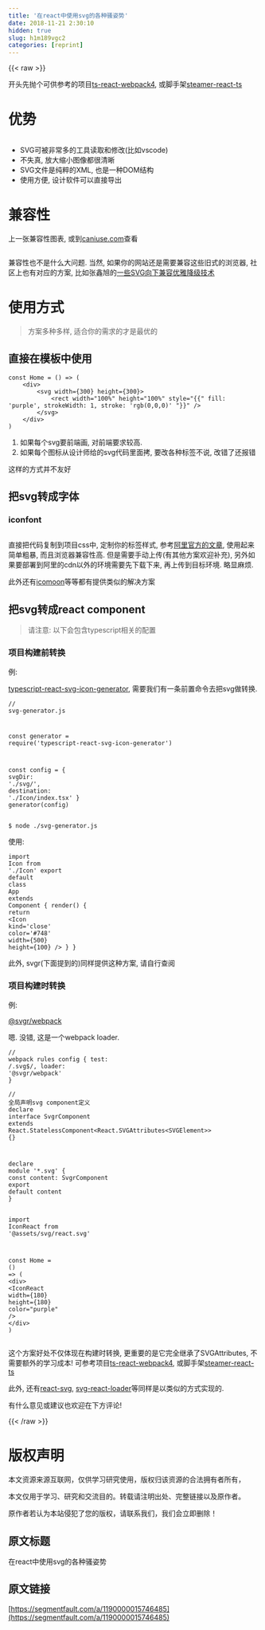 ```yaml
---
title: '在react中使用svg的各种骚姿势' 
date: 2018-11-21 2:30:10
hidden: true
slug: h1m189vgc2
categories: [reprint]
---
```


{{< raw >}}
<p>&#x5F00;&#x5934;&#x5148;&#x629B;&#x4E2A;&#x53EF;&#x4F9B;&#x53C2;&#x8003;&#x7684;&#x9879;&#x76EE;<a href="https://github.com/YDJ-FE/ts-react-webpack4" rel="nofollow noreferrer" target="_blank">ts-react-webpack4</a>, &#x6216;&#x811A;&#x624B;&#x67B6;<a href="https://github.com/YDJ-FE/steamer-react-ts" rel="nofollow noreferrer" target="_blank">steamer-react-ts</a></p><h1 id="articleHeader0">&#x4F18;&#x52BF;</h1><p><span class="img-wrap"><img data-src="/img/remote/1460000015746488?w=1400&amp;h=640" src="https://static.alili.tech/img/remote/1460000015746488?w=1400&amp;h=640" alt="" title="" style="cursor:pointer;display:inline"></span></p><ul><li>SVG&#x53EF;&#x88AB;&#x975E;&#x5E38;&#x591A;&#x7684;&#x5DE5;&#x5177;&#x8BFB;&#x53D6;&#x548C;&#x4FEE;&#x6539;(&#x6BD4;&#x5982;vscode)</li><li>&#x4E0D;&#x5931;&#x771F;, &#x653E;&#x5927;&#x7F29;&#x5C0F;&#x56FE;&#x50CF;&#x90FD;&#x5F88;&#x6E05;&#x6670;</li><li>SVG&#x6587;&#x4EF6;&#x662F;&#x7EAF;&#x7CB9;&#x7684;XML, &#x4E5F;&#x662F;&#x4E00;&#x79CD;DOM&#x7ED3;&#x6784;</li><li>&#x4F7F;&#x7528;&#x65B9;&#x4FBF;, &#x8BBE;&#x8BA1;&#x8F6F;&#x4EF6;&#x53EF;&#x4EE5;&#x76F4;&#x63A5;&#x5BFC;&#x51FA;</li></ul><h1 id="articleHeader1">&#x517C;&#x5BB9;&#x6027;</h1><p>&#x4E0A;&#x4E00;&#x5F20;&#x517C;&#x5BB9;&#x6027;&#x56FE;&#x8868;, &#x6216;&#x5230;<a href="https://caniuse.com/#feat=svg" rel="nofollow noreferrer" target="_blank">caniuse.com</a>&#x67E5;&#x770B;</p><p><span class="img-wrap"><img data-src="/img/remote/1460000015746489?w=1279&amp;h=2595" src="https://static.alili.tech/img/remote/1460000015746489?w=1279&amp;h=2595" alt="" title="" style="cursor:pointer;display:inline"></span></p><p>&#x517C;&#x5BB9;&#x6027;&#x4E5F;&#x4E0D;&#x662F;&#x4EC0;&#x4E48;&#x5927;&#x95EE;&#x9898;. &#x5F53;&#x7136;, &#x5982;&#x679C;&#x4F60;&#x7684;&#x7F51;&#x7AD9;&#x8FD8;&#x662F;&#x9700;&#x8981;&#x517C;&#x5BB9;&#x8FD9;&#x4E9B;&#x65E7;&#x5F0F;&#x7684;&#x6D4F;&#x89C8;&#x5668;, &#x793E;&#x533A;&#x4E0A;&#x4E5F;&#x6709;&#x5BF9;&#x5E94;&#x7684;&#x65B9;&#x6848;, &#x6BD4;&#x5982;&#x5F20;&#x946B;&#x65ED;&#x7684;<a href="https://www.zhangxinxu.com/wordpress/2013/09/svg-fallbacks/" rel="nofollow noreferrer" target="_blank">&#x4E00;&#x4E9B;SVG&#x5411;&#x4E0B;&#x517C;&#x5BB9;&#x4F18;&#x96C5;&#x964D;&#x7EA7;&#x6280;&#x672F;</a></p><h1 id="articleHeader2">&#x4F7F;&#x7528;&#x65B9;&#x5F0F;</h1><blockquote>&#x65B9;&#x6848;&#x591A;&#x79CD;&#x591A;&#x6837;, &#x9002;&#x5408;&#x4F60;&#x7684;&#x9700;&#x6C42;&#x7684;&#x624D;&#x662F;&#x6700;&#x4F18;&#x7684;</blockquote><h2 id="articleHeader3">&#x76F4;&#x63A5;&#x5728;&#x6A21;&#x677F;&#x4E2D;&#x4F7F;&#x7528;</h2><div class="widget-codetool" style="display:none"><div class="widget-codetool--inner"><span class="selectCode code-tool" data-toggle="tooltip" data-placement="top" title="" data-original-title="&#x5168;&#x9009;"></span> <span type="button" class="copyCode code-tool" data-toggle="tooltip" data-placement="top" data-clipboard-text="const Home = () =&gt; (
    &lt;div&gt;
        &lt;svg width={300} height={300}&gt;
            &lt;rect width=&quot;100%&quot; height=&quot;100%&quot; style="{{" fill: &apos;purple&apos;, strokeWidth: 1, stroke: &apos;rgb(0,0,0)&apos; "}}" /&gt;
        &lt;/svg&gt;
    &lt;/div&gt;
)" title="" data-original-title="&#x590D;&#x5236;"></span> <span type="button" class="saveToNote code-tool" data-toggle="tooltip" data-placement="top" title="" data-original-title="&#x653E;&#x8FDB;&#x7B14;&#x8BB0;"></span></div></div><pre class="hljs javascript"><code class="jsx"><span class="hljs-keyword">const</span> Home = <span class="hljs-function"><span class="hljs-params">()</span> =&gt;</span> (
    <span class="xml"><span class="hljs-tag">&lt;<span class="hljs-name">div</span>&gt;</span>
        <span class="hljs-tag">&lt;<span class="hljs-name">svg</span> <span class="hljs-attr">width</span>=<span class="hljs-string">{300}</span> <span class="hljs-attr">height</span>=<span class="hljs-string">{300}</span>&gt;</span>
            <span class="hljs-tag">&lt;<span class="hljs-name">rect</span> <span class="hljs-attr">width</span>=<span class="hljs-string">&quot;100%&quot;</span> <span class="hljs-attr">height</span>=<span class="hljs-string">&quot;100%&quot;</span> <span class="hljs-attr">style</span>=<span class="hljs-string">"{{"</span> <span class="hljs-attr">fill:</span> &apos;<span class="hljs-attr">purple</span>&apos;, <span class="hljs-attr">strokeWidth:</span> <span class="hljs-attr">1</span>, <span class="hljs-attr">stroke:</span> &apos;<span class="hljs-attr">rgb</span>(<span class="hljs-attr">0</span>,<span class="hljs-attr">0</span>,<span class="hljs-attr">0</span>)&apos; "}}" /&gt;</span>
        <span class="hljs-tag">&lt;/<span class="hljs-name">svg</span>&gt;</span>
    <span class="hljs-tag">&lt;/<span class="hljs-name">div</span>&gt;</span>
)</span></code></pre><ol><li>&#x5982;&#x679C;&#x6BCF;&#x4E2A;svg&#x8981;&#x524D;&#x7AEF;&#x753B;, &#x5BF9;&#x524D;&#x7AEF;&#x8981;&#x6C42;&#x8F83;&#x9AD8;.</li><li>&#x5982;&#x679C;&#x6BCF;&#x4E2A;&#x56FE;&#x6807;&#x4ECE;&#x8BBE;&#x8BA1;&#x5E08;&#x7ED9;&#x7684;svg&#x4EE3;&#x7801;&#x91CC;&#x9762;&#x62F7;, &#x8981;&#x6539;&#x5404;&#x79CD;&#x6807;&#x7B7E;&#x4E0D;&#x8BF4;, &#x6539;&#x9519;&#x4E86;&#x8FD8;&#x62A5;&#x9519;</li></ol><p>&#x8FD9;&#x6837;&#x7684;&#x65B9;&#x5F0F;&#x5E76;&#x4E0D;&#x53CB;&#x597D;</p><h2 id="articleHeader4">&#x628A;svg&#x8F6C;&#x6210;&#x5B57;&#x4F53;</h2><h3 id="articleHeader5">iconfont</h3><p><span class="img-wrap"><img data-src="/img/remote/1460000015746490" src="https://static.alili.tech/img/remote/1460000015746490" alt="" title="" style="cursor:pointer;display:inline"></span></p><p>&#x76F4;&#x63A5;&#x628A;&#x4EE3;&#x7801;&#x590D;&#x5236;&#x5230;&#x9879;&#x76EE;css&#x4E2D;, &#x5B9A;&#x5236;&#x4F60;&#x7684;&#x6807;&#x7B7E;&#x6837;&#x5F0F;, &#x53C2;&#x8003;<a href="http://www.iconfont.cn/help/detail?helptype=code" rel="nofollow noreferrer" target="_blank">&#x963F;&#x91CC;&#x5B98;&#x65B9;&#x7684;&#x6587;&#x7AE0;</a>, &#x4F7F;&#x7528;&#x8D77;&#x6765;&#x7B80;&#x5355;&#x7C97;&#x66B4;, &#x800C;&#x4E14;&#x6D4F;&#x89C8;&#x5668;&#x517C;&#x5BB9;&#x6027;&#x9AD8;. &#x4F46;&#x662F;&#x9700;&#x8981;&#x624B;&#x52A8;&#x4E0A;&#x4F20;(&#x6709;&#x5176;&#x4ED6;&#x65B9;&#x6848;&#x6B22;&#x8FCE;&#x8865;&#x5145;), &#x53E6;&#x5916;&#x5982;&#x679C;&#x8981;&#x90E8;&#x7F72;&#x5230;&#x963F;&#x91CC;&#x7684;cdn&#x4EE5;&#x5916;&#x7684;&#x73AF;&#x5883;&#x9700;&#x8981;&#x5148;&#x4E0B;&#x8F7D;&#x4E0B;&#x6765;, &#x518D;&#x4E0A;&#x4F20;&#x5230;&#x76EE;&#x6807;&#x73AF;&#x5883;. &#x7565;&#x663E;&#x9EBB;&#x70E6;.</p><p>&#x6B64;&#x5916;&#x8FD8;&#x6709;<a href="https://icomoon.io/" rel="nofollow noreferrer" target="_blank">icomoon</a>&#x7B49;&#x7B49;&#x90FD;&#x6709;&#x63D0;&#x4F9B;&#x7C7B;&#x4F3C;&#x7684;&#x89E3;&#x51B3;&#x65B9;&#x6848;</p><h2 id="articleHeader6">&#x628A;svg&#x8F6C;&#x6210;react component</h2><blockquote>&#x8BF7;&#x6CE8;&#x610F;: &#x4EE5;&#x4E0B;&#x4F1A;&#x5305;&#x542B;typescript&#x76F8;&#x5173;&#x7684;&#x914D;&#x7F6E;</blockquote><h3 id="articleHeader7">&#x9879;&#x76EE;&#x6784;&#x5EFA;&#x524D;&#x8F6C;&#x6362;</h3><p>&#x4F8B;:</p><p><a href="https://github.com/jackple/typescript-react-svg-icon-generator" rel="nofollow noreferrer" target="_blank">typescript-react-svg-icon-generator</a>, &#x9700;&#x8981;&#x6211;&#x4EEC;&#x6709;&#x4E00;&#x6761;&#x524D;&#x7F6E;&#x547D;&#x4EE4;&#x53BB;&#x628A;svg&#x505A;&#x8F6C;&#x6362;.</p><div class="widget-codetool" style="display:none"><div class="widget-codetool--inner"><span class="selectCode code-tool" data-toggle="tooltip" data-placement="top" title="" data-original-title="&#x5168;&#x9009;"></span> <span type="button" class="copyCode code-tool" data-toggle="tooltip" data-placement="top" data-clipboard-text="// svg-generator.js

const generator = require(&apos;typescript-react-svg-icon-generator&apos;)

const config = {
    svgDir: &apos;./svg/&apos;,
    destination: &apos;./Icon/index.tsx&apos;
}
generator(config)" title="" data-original-title="&#x590D;&#x5236;"></span> <span type="button" class="saveToNote code-tool" data-toggle="tooltip" data-placement="top" title="" data-original-title="&#x653E;&#x8FDB;&#x7B14;&#x8BB0;"></span></div></div><pre class="javascript hljs"><code class="js"><span class="hljs-comment">// svg-generator.js</span>

<span class="hljs-keyword">const</span> generator = <span class="hljs-built_in">require</span>(<span class="hljs-string">&apos;typescript-react-svg-icon-generator&apos;</span>)

<span class="hljs-keyword">const</span> config = {
    <span class="hljs-attr">svgDir</span>: <span class="hljs-string">&apos;./svg/&apos;</span>,
    <span class="hljs-attr">destination</span>: <span class="hljs-string">&apos;./Icon/index.tsx&apos;</span>
}
generator(config)</code></pre><div class="widget-codetool" style="display:none"><div class="widget-codetool--inner"><span class="selectCode code-tool" data-toggle="tooltip" data-placement="top" title="" data-original-title="&#x5168;&#x9009;"></span> <span type="button" class="copyCode code-tool" data-toggle="tooltip" data-placement="top" data-clipboard-text="$ node ./svg-generator.js" title="" data-original-title="&#x590D;&#x5236;"></span> <span type="button" class="saveToNote code-tool" data-toggle="tooltip" data-placement="top" title="" data-original-title="&#x653E;&#x8FDB;&#x7B14;&#x8BB0;"></span></div></div><pre class="bash hljs"><code class="bash" style="word-break:break-word;white-space:initial">$ node ./svg-generator.js</code></pre><p>&#x4F7F;&#x7528;:</p><div class="widget-codetool" style="display:none"><div class="widget-codetool--inner"><span class="selectCode code-tool" data-toggle="tooltip" data-placement="top" title="" data-original-title="&#x5168;&#x9009;"></span> <span type="button" class="copyCode code-tool" data-toggle="tooltip" data-placement="top" data-clipboard-text="import Icon from &apos;./Icon&apos;
export default class App extends Component {
    render() {
        return &lt;Icon kind=&apos;close&apos; color=&apos;#748&apos; width={500} height={100} /&gt;
    }
}    " title="" data-original-title="&#x590D;&#x5236;"></span> <span type="button" class="saveToNote code-tool" data-toggle="tooltip" data-placement="top" title="" data-original-title="&#x653E;&#x8FDB;&#x7B14;&#x8BB0;"></span></div></div><pre class="hljs scala"><code class="jsx"><span class="hljs-keyword">import</span> <span class="hljs-type">Icon</span> from &apos;./<span class="hljs-type">Icon</span>&apos;
export <span class="hljs-keyword">default</span> <span class="hljs-class"><span class="hljs-keyword">class</span> <span class="hljs-title">App</span> <span class="hljs-keyword">extends</span> <span class="hljs-title">Component</span> </span>{
    render() {
        <span class="hljs-keyword">return</span> &lt;<span class="hljs-type">Icon</span> kind=<span class="hljs-symbol">&apos;clos</span>e&apos; color=&apos;#<span class="hljs-number">748</span>&apos; width={<span class="hljs-number">500</span>} height={<span class="hljs-number">100</span>} /&gt;
    }
}    </code></pre><p>&#x6B64;&#x5916;, svgr(&#x4E0B;&#x9762;&#x63D0;&#x5230;&#x7684;)&#x540C;&#x6837;&#x63D0;&#x4F9B;&#x8FD9;&#x79CD;&#x65B9;&#x6848;, &#x8BF7;&#x81EA;&#x884C;&#x67E5;&#x9605;</p><h3 id="articleHeader8">&#x9879;&#x76EE;&#x6784;&#x5EFA;&#x65F6;&#x8F6C;&#x6362;</h3><p>&#x4F8B;:</p><p><a href="https://github.com/smooth-code/svgr/tree/master/packages/webpack" rel="nofollow noreferrer" target="_blank">@svgr/webpack</a></p><p>&#x55EF;. &#x6CA1;&#x9519;, &#x8FD9;&#x662F;&#x4E00;&#x4E2A;webpack loader.</p><div class="widget-codetool" style="display:none"><div class="widget-codetool--inner"><span class="selectCode code-tool" data-toggle="tooltip" data-placement="top" title="" data-original-title="&#x5168;&#x9009;"></span> <span type="button" class="copyCode code-tool" data-toggle="tooltip" data-placement="top" data-clipboard-text="// webpack rules config
{
    test: /\.svg$/,
    loader: &apos;@svgr/webpack&apos;
}" title="" data-original-title="&#x590D;&#x5236;"></span> <span type="button" class="saveToNote code-tool" data-toggle="tooltip" data-placement="top" title="" data-original-title="&#x653E;&#x8FDB;&#x7B14;&#x8BB0;"></span></div></div><pre class="typescript hljs"><code class="ts"><span class="hljs-comment">// webpack rules config</span>
{
    test: <span class="hljs-regexp">/\.svg$/</span>,
    loader: <span class="hljs-string">&apos;@svgr/webpack&apos;</span>
}</code></pre><div class="widget-codetool" style="display:none"><div class="widget-codetool--inner"><span class="selectCode code-tool" data-toggle="tooltip" data-placement="top" title="" data-original-title="&#x5168;&#x9009;"></span> <span type="button" class="copyCode code-tool" data-toggle="tooltip" data-placement="top" data-clipboard-text="// &#x5168;&#x5C40;&#x58F0;&#x660E;svg component&#x5B9A;&#x4E49;
declare interface SvgrComponent extends React.StatelessComponent&lt;React.SVGAttributes&lt;SVGElement&gt;&gt; {}

declare module &apos;*.svg&apos; {
    const content: SvgrComponent
    export default content
}" title="" data-original-title="&#x590D;&#x5236;"></span> <span type="button" class="saveToNote code-tool" data-toggle="tooltip" data-placement="top" title="" data-original-title="&#x653E;&#x8FDB;&#x7B14;&#x8BB0;"></span></div></div><pre class="typescript hljs"><code class="ts"><span class="hljs-comment">// &#x5168;&#x5C40;&#x58F0;&#x660E;svg component&#x5B9A;&#x4E49;</span>
<span class="hljs-keyword">declare</span> <span class="hljs-keyword">interface</span> SvgrComponent <span class="hljs-keyword">extends</span> React.StatelessComponent&lt;React.SVGAttributes&lt;SVGElement&gt;&gt; {}

<span class="hljs-keyword">declare</span> <span class="hljs-keyword">module</span> &apos;*.svg&apos; {
    <span class="hljs-keyword">const</span> content: SvgrComponent
    <span class="hljs-keyword">export</span> <span class="hljs-keyword">default</span> content
}</code></pre><div class="widget-codetool" style="display:none"><div class="widget-codetool--inner"><span class="selectCode code-tool" data-toggle="tooltip" data-placement="top" title="" data-original-title="&#x5168;&#x9009;"></span> <span type="button" class="copyCode code-tool" data-toggle="tooltip" data-placement="top" data-clipboard-text="import IconReact from &apos;@assets/svg/react.svg&apos;

const Home = () =&gt; (
    &lt;div&gt;
        &lt;IconReact width={180} height={180} color=&quot;purple&quot; /&gt;
    &lt;/div&gt;
)" title="" data-original-title="&#x590D;&#x5236;"></span> <span type="button" class="saveToNote code-tool" data-toggle="tooltip" data-placement="top" title="" data-original-title="&#x653E;&#x8FDB;&#x7B14;&#x8BB0;"></span></div></div><pre class="hljs javascript"><code class="jsx"><span class="hljs-keyword">import</span> IconReact <span class="hljs-keyword">from</span> <span class="hljs-string">&apos;@assets/svg/react.svg&apos;</span>

<span class="hljs-keyword">const</span> Home = <span class="hljs-function"><span class="hljs-params">()</span> =&gt;</span> (
    <span class="xml"><span class="hljs-tag">&lt;<span class="hljs-name">div</span>&gt;</span>
        <span class="hljs-tag">&lt;<span class="hljs-name">IconReact</span> <span class="hljs-attr">width</span>=<span class="hljs-string">{180}</span> <span class="hljs-attr">height</span>=<span class="hljs-string">{180}</span> <span class="hljs-attr">color</span>=<span class="hljs-string">&quot;purple&quot;</span> /&gt;</span>
    <span class="hljs-tag">&lt;/<span class="hljs-name">div</span>&gt;</span>
)</span></code></pre><p>&#x8FD9;&#x4E2A;&#x65B9;&#x6848;&#x597D;&#x5904;&#x4E0D;&#x4EC5;&#x4F53;&#x73B0;&#x5728;&#x6784;&#x5EFA;&#x65F6;&#x8F6C;&#x6362;, &#x66F4;&#x91CD;&#x8981;&#x7684;&#x662F;&#x5B83;&#x5B8C;&#x5168;&#x7EE7;&#x627F;&#x4E86;SVGAttributes, &#x4E0D;&#x9700;&#x8981;&#x989D;&#x5916;&#x7684;&#x5B66;&#x4E60;&#x6210;&#x672C;! &#x53EF;&#x53C2;&#x8003;&#x9879;&#x76EE;<a href="https://github.com/YDJ-FE/ts-react-webpack4" rel="nofollow noreferrer" target="_blank">ts-react-webpack4</a>, &#x6216;&#x811A;&#x624B;&#x67B6;<a href="https://github.com/YDJ-FE/steamer-react-ts" rel="nofollow noreferrer" target="_blank">steamer-react-ts</a></p><p>&#x6B64;&#x5916;, &#x8FD8;&#x6709;<a href="https://github.com/tanem/react-svg" rel="nofollow noreferrer" target="_blank">react-svg</a>, <a href="https://github.com/jhamlet/svg-react-loader" rel="nofollow noreferrer" target="_blank">svg-react-loader</a>&#x7B49;&#x540C;&#x6837;&#x662F;&#x4EE5;&#x7C7B;&#x4F3C;&#x7684;&#x65B9;&#x5F0F;&#x5B9E;&#x73B0;&#x7684;.</p><p>&#x6709;&#x4EC0;&#x4E48;&#x610F;&#x89C1;&#x6216;&#x5EFA;&#x8BAE;&#x4E5F;&#x6B22;&#x8FCE;&#x5728;&#x4E0B;&#x65B9;&#x8BC4;&#x8BBA;!</p>
{{< /raw >}}

# 版权声明
本文资源来源互联网，仅供学习研究使用，版权归该资源的合法拥有者所有，

本文仅用于学习、研究和交流目的。转载请注明出处、完整链接以及原作者。

原作者若认为本站侵犯了您的版权，请联系我们，我们会立即删除！

## 原文标题
在react中使用svg的各种骚姿势

## 原文链接
[https://segmentfault.com/a/1190000015746485](https://segmentfault.com/a/1190000015746485)

